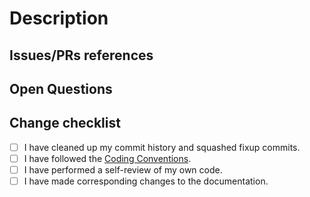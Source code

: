 # Description

<!-- Please write a summary of your changes and why you made them.-->

## Issues/PRs references

<!--
Examples: Fixes #1234. See also #5678. Depends on PR #9876.

Please use keywords (e.g., fixes, resolve) with the links to the issues you
resolved, this way they will be automatically closed when your pull request
is merged. See https://help.github.com/articles/closing-issues-using-keywords/.
-->

## Open Questions

<!-- Unresolved questions, if any. -->

## Change checklist

<!--
We don't enforce a strict convention for commit messages, but please make sure that
the commit history is clear and informative.
-->
- [ ] I have cleaned up my commit history and squashed fixup commits.
- [ ] I have followed the [Coding Conventions](../book/src/coding-conventions.md).
- [ ] I have performed a self-review of my own code.
- [ ] I have made corresponding changes to the documentation.
